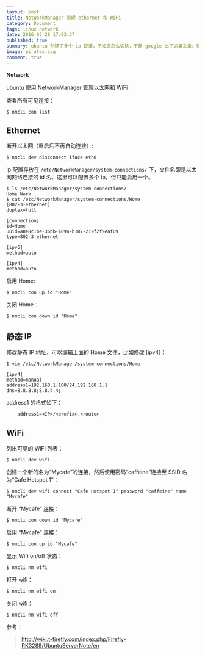 ```yaml
---
layout: post
title: NetWorkManager 管理 ethernet 和 WiFi
category: Document
tags: linux network
date: 2016-03-28 17:03:37
published: true
summary: ubuntu 创建了多个 ip 链接，不知道怎么切换，于是 google 出了这篇文章，很实用。
image: pirates.svg
comment: true
---
```


**Network**

ubuntu 使用 NetworkManager 管理以太网和 WiFi

查看所有可见连接：

```
$ nmcli con list
```

## Ethernet

断开以太网（重启后不再自动连接）:

```
$ nmcli dev disconnect iface eth0
```

ip 配置存放在 `/etc/NetworkManager/system-connections/` 下，文件名即是以太网网络连接的 id 名。这里可以配置多个 ip，但只能启用一个。

```
$ ls /etc/NetworkManager/system-connections/
Home Work
$ cat /etc/NetworkManager/system-connections/Home
[802-3-ethernet]
duplex=full

[connection]
id=Home
uuid=a8e8c1be-36bb-4094-b187-219f2f9eaf09
type=802-3-ethernet

[ipv6]
method=auto

[ipv4]
method=auto
```

启用 Home:

```
$ nmcli con up id "Home"
```

关闭 Home：

```
$ nmcli con down id "Home"
```

## 静态 IP

修改静态 IP 地址，可以编辑上面的 Home 文件，比如修改 [ipv4]：

```
$ vim /etc/NetworkManager/system-connections/Home
```

```
[ipv4]
method=manual
address1=192.168.1.100/24,192.168.1.1
dns=8.8.8.8;8.8.4.4;
```

address1 的格式如下：

```
    address1=<IP>/<prefix>,<route>
```

## WiFi

列出可见的 WiFi 列表：

```
$ nmcli dev wifi
```

创建一个新的名为“Mycafe”的连接，然后使用密码“caffeine”连接至 SSID 名为“Cafe Hotspot 1”：

```
$ nmcli dev wifi connect "Cafe Hotspot 1" password "caffeine" name "Mycafe"
```

断开 “Mycafe” 连接：

```
$ nmcli con down id "Mycafe"
```

启用 “Mycafe” 连接：

```
$ nmcli con up id "Mycafe"
```

显示 Wifi on/off 状态：

```
$ nmcli nm wifi
```

打开 wifi：

```
$ nmcli nm wifi on
```

关闭 wifi：

```
$ nmcli nm wifi off
```

参考：

> http://wiki.t-firefly.com/index.php/Firefly-RK3288/UbuntuServerNote/en
